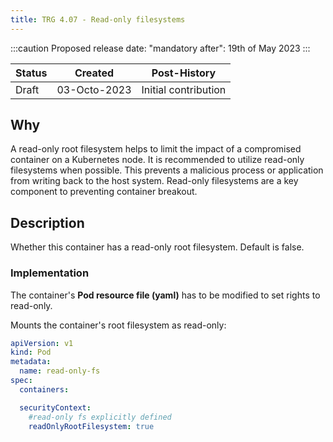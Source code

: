 ```yaml
---
title: TRG 4.07 - Read-only filesystems
---
```


:::caution
Proposed release date: "mandatory after": 19th of May 2023
:::

| Status     | Created      | Post-History                           |
|------------|--------------|----------------------------------------|
| Draft      | 03-Octo-2023 | Initial contribution                   |

## Why

A read-only root filesystem helps to limit the impact of a compromised container on a Kubernetes node. It is recommended to utilize read-only filesystems when possible. This prevents a malicious process or application from writing back to the host system. Read-only filesystems are a key component to preventing container breakout.

## Description

Whether this container has a read-only root filesystem. Default is false.

### Implementation

The container's **Pod resource file (yaml)** has to be modified to set rights to read-only.

Mounts the container's root filesystem as read-only:

```yaml
apiVersion: v1  
kind: Pod  
metadata:  
  name: read-only-fs
spec:  
  containers:  

  securityContext:  
    #read-only fs explicitly defined
    readOnlyRootFilesystem: true
```